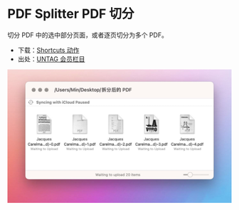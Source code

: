 # PDF Splitter PDF 切分

切分 PDF 中的选中部分页面，或者逐页切分为多个 PDF。

- 下载：[Shortcuts 动作](https://www.icloud.com/shortcuts/3aa05990147044c59dcb2c865aa86075)
- 出处：[UNTAG 会员栏目](https://utgd.net/category/untag-premium)

![title](img.jpeg)